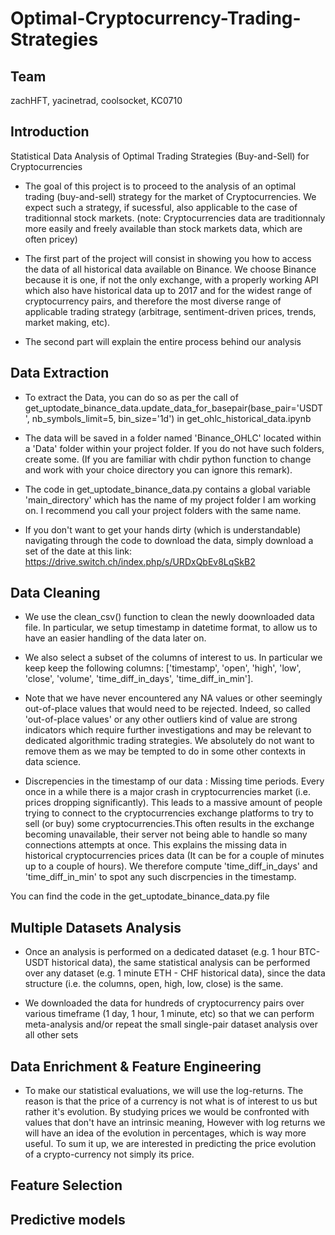 # Optimal-Cryptocurrency-Trading-Strategies


## Team

zachHFT, yacinetrad, coolsocket, KC0710

## Introduction

Statistical Data Analysis of Optimal Trading Strategies (Buy-and-Sell) for Cryptocurrencies

- The goal of this project is to proceed to the analysis of an optimal trading (buy-and-sell) strategy for the market of Cryptocurrencies. We expect such a strategy, if sucessful, also applicable to the case of traditionnal stock markets.
(note: Cryptocurrencies data are traditionnaly more easily and freely available than stock markets data, which are often pricey)

- The first part of the project will consist in showing you how to access the data of all historical data available on Binance.
We choose Binance because it is one, if not the only exchange, with a properly working API which also have historical data up to 2017 and for the widest range of cryptocurrency pairs, and therefore the most diverse range of applicable trading strategy (arbitrage, sentiment-driven prices, trends, market making, etc).

- The second part will explain the entire process behind our analysis

## Data Extraction

- To extract the Data, you can do so as per the call of get_uptodate_binance_data.update_data_for_basepair(base_pair='USDT', nb_symbols_limit=5, bin_size='1d') in get_ohlc_historical_data.ipynb

- The data will be saved in a folder named 'Binance_OHLC' located within a 'Data' folder within your project folder. If you do not have such folders, create some. (If you are familiar with chdir python function to change and work with your choice directory you can ignore this remark).

- The code in get_uptodate_binance_data.py contains a global variable 'main_directory' which has the name of my project folder I am working on. I recommend you call your project folders with the same name.

- If you don't want to get your hands dirty (which is understandable) navigating through the code to download the data, simply download a set of the date at this link: https://drive.switch.ch/index.php/s/URDxQbEv8LqSkB2

## Data Cleaning

- We use the clean_csv() function to clean the newly doownloaded data file. In particular, we setup timestamp in datetime format, to allow us to have an easier handling of the data later on.

- We also select a subset of the columns of interest to us. In particular we keep keep the following columns: ['timestamp', 'open', 'high', 'low', 'close', 'volume', 'time_diff_in_days', 'time_diff_in_min'].

- Note that we have never encountered any NA values or other seemingly out-of-place values that would need to be rejected. Indeed, so called 'out-of-place values' or any other outliers kind of value are strong indicators which require further investigations and may be relevant to dedicated algorithmic trading strategies. We absolutely do not want to remove them as we may be tempted to do in some other contexts in data science.

- Discrepencies in the timestamp of our data : Missing time periods. Every once in a while there is a major crash in cryptocurrencies market (i.e. prices dropping significantly). This leads to a massive amount of people trying to connect to the cryptocurrencies exchange platforms to try to sell (or buy) some cryptocurrencies.This often results in the exchange becoming unavailable, their server not being able to handle so many connections attempts at once. This explains the missing data in historical cryptocurrencies prices data (It can be for a couple of minutes up to a couple of hours). We therefore compute 'time_diff_in_days' and 'time_diff_in_min' to spot any such discrpencies in the timestamp.


You can find the code in the get_uptodate_binance_data.py file

## Multiple Datasets Analysis

- Once an analysis is performed on a dedicated dataset (e.g. 1 hour BTC-USDT historical data), the same statistical analysis can be performed over any dataset (e.g. 1 minute ETH - CHF historical data), since the data structure (i.e. the columns, open, high, low, close) is the same.

- We downloaded the data for hundreds of cryptocurrency pairs over various timeframe (1 day, 1 hour,  1 minute, etc) so that we can perform meta-analysis and/or repeat the small single-pair dataset analysis over all other sets

## Data Enrichment & Feature Engineering

- To make our statistical evaluations, we will use the log-returns. The reason is that the price of a currency is not what is of interest to us but rather it's evolution. By studying prices we would be confronted with values that don't have an intrinsic meaning, However with log returns we will have an idea of the evolution in percentages, which is way more useful. To sum it up, we are interested in predicting the price evolution of a crypto-currency not simply its price. 

## Feature Selection

## Predictive models


